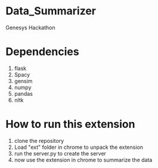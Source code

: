# Data_Summarizer
Genesys Hackathon

# Dependencies
1) flask
2) Spacy
3) gensim
4) numpy
5) pandas
6) nltk

# How to run this extension
1) clone the repository
2) Load "ext" folder in chrome to unpack the extension
3) run the server.py to create the server
4) now use the extension in chrome to summarize the data
